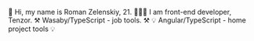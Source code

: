 👋 Hi, my name is Roman Zelenskiy, 21.
👨🏻‍💻 I am front-end developer, Tenzor.
        ⚒️ Wasaby/TypeScript - job tools. ⚒️
        💡 Angular/TypeScript - home project tools 💡
